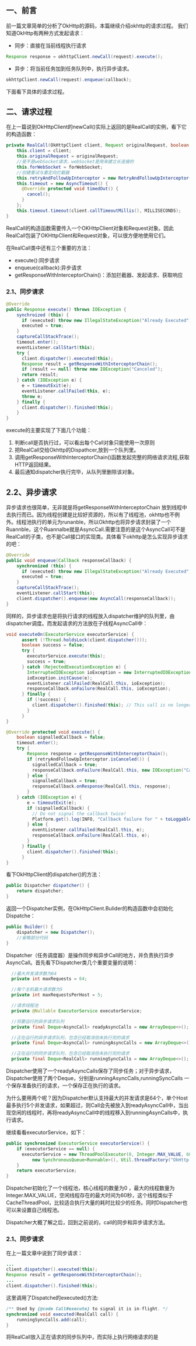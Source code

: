 ## 一、前言

前一篇文章简单的分析了OkHttp的源码，本篇继续介绍okhttp的请求过程。
我们知道OkHttp有两种方式发起请求：
- 同步：直接在当前线程执行请求
```java
Response response = okhttpClient.newCall(request).execute();
```
- 异步：将当前任务加到任务队列中，执行异步请求。
```java
okhttpClient.newCall(request).enqueue(callback);
```
下面看下具体的请求过程。

## 二、请求过程

在上一篇说到OkHttpClient的newCall()实际上返回的是RealCall的实例，看下它的构造函数：

```java
private RealCall(OkHttpClient client, Request originalRequest, boolean forWebSocket) {
    this.client = client;
    this.originalRequest = originalRequest;
    //是不是webSocket请求，webSocket是用来建立长连接的
    this.forWebSocket = forWebSocket;
    //创建重试与重定向拦截器
    this.retryAndFollowUpInterceptor = new RetryAndFollowUpInterceptor(client, forWebSocket);
    this.timeout = new AsyncTimeout() {
      @Override protected void timedOut() {
        cancel();
      }
    };
    this.timeout.timeout(client.callTimeoutMillis(), MILLISECONDS);
}
```
RealCall的构造函数需要传入一个OKHttpClient对象和Request对象。因此RealCall包装了OKHttpClient和Request对象，可以很方便地使用它们。

在RealCall类中还有三个重要的方法：
- execute():同步请求
- enqueue(callback):异步请求
- getResponseWithInterceptorChain()：添加拦截器、发起请求、获取响应


### 2.1、同步请求

```java
@Override 
public Response execute() throws IOException {
    synchroized (this) {
      if (executed) throw new IllegalStateException("Already Executed");
      executed = true;
    }
    captureCallStackTrace();
    timeout.enter();
    eventListener.callStart(this);
    try {
      client.dispatcher().executed(this);
      Response result = getResponseWithInterceptorChain();
      if (result == null) throw new IOException("Canceled");
      return result;
    } catch (IOException e) {
      e = timeoutExit(e);
      eventListener.callFailed(this, e);
      throw e;
    } finally {
      client.dispatcher().finished(this);
    }
}
```
execute的主要实现了下面几个功能：

1. 判断call是否执行过，可以看出每个Call对象只能使用一次原则
2. 把RealCall交给Okhttp的Dispathcer,放到一个队列里。
3. 调用getResponseWithInterceptorChain()函数发起完整的网络请求流程,获取HTTP返回结果。
4. 最后通知dispatcher执行完毕，从队列里删除该对象。

## 2.2、异步请求

异步请求也很简单，无非就是将getResponseWithInterceptorChain 放到线程中去执行而已。因为线程创建是比较好资源的，所以有了线程池，okhttp也不例外。线程池执行的单元为runanble，所以Okhttp也将异步请求封装了一个Ruannble，这个Ruannalbe就是AsyncCall.需要注意的是这个AsyncCall可不是RealCall的子类，也不是Call接口的实现类。具体看下okhttp是怎么实现异步请求的吧：

```java
@Override 
public void enqueue(Callback responseCallback) {
    synchronized (this) {
      if (executed) throw new IllegalStateException("Already Executed");
      executed = true;
    }
    captureCallStackTrace();
    eventListener.callStart(this);
    client.dispatcher().enqueue(new AsyncCall(responseCallback));
}
```
同样的，异步请求也是将执行请求的线程放入dispatcher维护的队列里，由dispatcher调度。而发起请求的方法放在子线程AsyncCall中：
```java
void executeOn(ExecutorService executorService) {
      assert (!Thread.holdsLock(client.dispatcher()));
      boolean success = false;
      try {
        executorService.execute(this);
        success = true;
      } catch (RejectedExecutionException e) {
        InterruptedIOException ioException = new InterruptedIOException("executor rejected");
        ioException.initCause(e);
        eventListener.callFailed(RealCall.this, ioException);
        responseCallback.onFailure(RealCall.this, ioException);
      } finally {
        if (!success) {
          client.dispatcher().finished(this); // This call is no longer running!
        }
      }
}

@Override protected void execute() {
    boolean signalledCallback = false;
    timeout.enter();
    try {
        Response response = getResponseWithInterceptorChain();
        if (retryAndFollowUpInterceptor.isCanceled()) {
          signalledCallback = true;
          responseCallback.onFailure(RealCall.this, new IOException("Canceled"));
        } else {
          signalledCallback = true;
          responseCallback.onResponse(RealCall.this, response);
        }
    } catch (IOException e) {
        e = timeoutExit(e);
        if (signalledCallback) {
          // Do not signal the callback twice!
          Platform.get().log(INFO, "Callback failure for " + toLoggableString(), e);
        } else {
          eventListener.callFailed(RealCall.this, e);
          responseCallback.onFailure(RealCall.this, e);
        }
      } finally {
        client.dispatcher().finished(this);
      }
}
```

看下OkHttpClient的dispatcher()的方法：
```java
public Dispatcher dispatcher() {
    return dispatcher;
}
```
返回一个Dispatcher实例，在OkHttpClient.Bulider的构造函数中会初始化Dispatche：
```java
public Builder() {
    dispatcher = new Dispatcher();
    //省略部分代码
}
```

Dispatcher（任务调度器）是操作同步和异步Call的地方，并负责执行异步AsyncCall。首先看下Dispatcher类几个重要变量的说明：
```java
  //最大并发请求数为64
  private int maxRequests = 64;

  //每个主机最大请求数为5 
  private int maxRequestsPerHost = 5;

  //请求线程池
  private @Nullable ExecutorService executorService;

  //将要运行的异步请求队列
  private final Deque<AsyncCall> readyAsyncCalls = new ArrayDeque<>();

  //正在运行的异步请求队列，包含已经取消但未执行完的请求
  private final Deque<AsyncCall> runningAsyncCalls = new ArrayDeque<>();

  //正在运行的同步请求队列，包含已经取消但未执行完的请求
  private final Deque<RealCall> runningSyncCalls = new ArrayDeque<>();

```
Dispatcher使用了一个readyAsyncCalls保存了同步任务；对于异步请求，Dispatcher使用了两个Deque，分别是runningAsyncCalls,runningSyncCalls 一个保存准备执行的请求，一个保存正在执行的请求。

为什么要用两个呢？因为Dispatcher默认支持最大的并发请求是64个，单个Host最多执行5个并发请求，如果超过，则Call会先被放入到readyAsyncCall中，当出现空闲的线程时，再将readyAsyncCall中的线程移入到runningAsynCalls中，执行请求。




继续看看executorService，如下：
```java
public synchronized ExecutorService executorService() {
    if (executorService == null) {
      executorService = new ThreadPoolExecutor(0, Integer.MAX_VALUE, 60, TimeUnit.SECONDS,
          new SynchronousQueue<Runnable>(), Util.threadFactory("OkHttp Dispatcher", false));
    }
    return executorService;
}
```
Dispatcher初始化了一个线程池，核心线程的数量为0 ，最大的线程数量为Integer.MAX_VALUE，空闲线程存在的最大时间为60秒，这个线程类似于CacheThreadPool，比较适合执行大量的耗时比较少的任务。同时Dispatcher也可以来设置自己线程池。

Dispatcher大概了解之后，回到之前说的，call的同步和异步请求方法。

### 2.1、同步请求

在上一篇文章中说到了同步请求：
```java
...
client.dispatcher().executed(this);
Response result = getResponseWithInterceptorChain();
...
client.dispatcher().finished(this);

```
这里调用了Dispatche的executed()方法:
```java
/** Used by {@code Call#execute} to signal it is in-flight. */
synchronized void executed(RealCall call) {
    runningSyncCalls.add(call);
}
```
将RealCall放入正在请求的同步队列中，而实际上执行网络请求的是